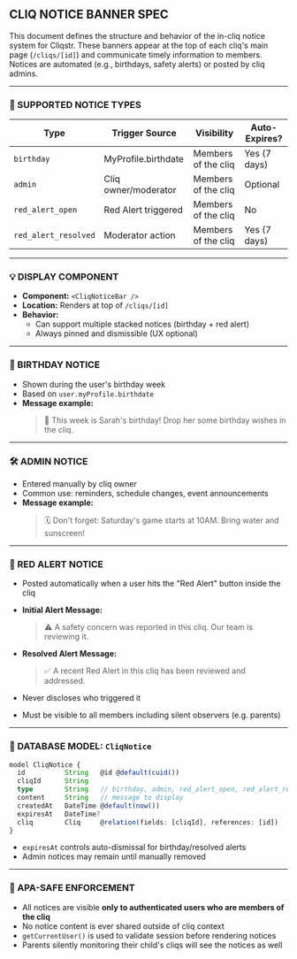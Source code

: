 ## CLIQ NOTICE BANNER SPEC

This document defines the structure and behavior of the in-cliq notice system for Cliqstr. These banners appear at the top of each cliq's main page (`/cliqs/[id]`) and communicate timely information to members. Notices are automated (e.g., birthdays, safety alerts) or posted by cliq admins.

---

### 🔔 SUPPORTED NOTICE TYPES

| Type                 | Trigger Source       | Visibility          | Auto-Expires? |
| -------------------- | -------------------- | ------------------- | ------------- |
| `birthday`           | MyProfile.birthdate  | Members of the cliq | Yes (7 days)  |
| `admin`              | Cliq owner/moderator | Members of the cliq | Optional      |
| `red_alert_open`     | Red Alert triggered  | Members of the cliq | No            |
| `red_alert_resolved` | Moderator action     | Members of the cliq | Yes (7 days)  |

---

### 💡 DISPLAY COMPONENT

- **Component:** `<CliqNoticeBar />`
- **Location:** Renders at top of `/cliqs/[id]`
- **Behavior:**
  - Can support multiple stacked notices (birthday + red alert)
  - Always pinned and dismissible (UX optional)

---

### 🎉 BIRTHDAY NOTICE

- Shown during the user's birthday week
- Based on `user.myProfile.birthdate`
- **Message example:**
  > 🎉 This week is Sarah's birthday! Drop her some birthday wishes in the cliq.

---

### 🛠️ ADMIN NOTICE

- Entered manually by cliq owner
- Common use: reminders, schedule changes, event announcements
- **Message example:**
  > 🗓️ Don't forget: Saturday's game starts at 10AM. Bring water and sunscreen!

---

### 🔴 RED ALERT NOTICE

- Posted automatically when a user hits the "Red Alert" button inside the cliq

- **Initial Alert Message:**

  > ⚠️ A safety concern was reported in this cliq. Our team is reviewing it.

- **Resolved Alert Message:**

  > ✅ A recent Red Alert in this cliq has been reviewed and addressed.

- Never discloses who triggered it

- Must be visible to all members including silent observers (e.g. parents)

---

### 🧠 DATABASE MODEL: `CliqNotice`

```ts
model CliqNotice {
  id          String   @id @default(cuid())
  cliqId      String
  type        String   // birthday, admin, red_alert_open, red_alert_resolved
  content     String   // message to display
  createdAt   DateTime @default(now())
  expiresAt   DateTime?
  cliq        Cliq     @relation(fields: [cliqId], references: [id])
}
```

- `expiresAt` controls auto-dismissal for birthday/resolved alerts
- Admin notices may remain until manually removed

---

### 🔐 APA-SAFE ENFORCEMENT

- All notices are visible **only to authenticated users who are members of the cliq**
- No notice content is ever shared outside of cliq context
- `getCurrentUser()` is used to validate session before rendering notices
- Parents silently monitoring their child's cliqs will see the notices as well

